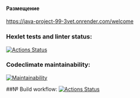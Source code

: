 #### Размещение
https://java-project-99-3vet.onrender.com/welcome

### Hexlet tests and linter status:
[![Actions Status](https://github.com/romcky/java-project-99/actions/workflows/hexlet-check.yml/badge.svg)](https://github.com/romcky/java-project-99/actions)

### Codeclimate maintainability:
[![Maintainability](https://api.codeclimate.com/v1/badges/a61c49a25bc61fe894e9/maintainability)](https://codeclimate.com/github/romcky/java-project-99/maintainability)

##№ Build workflow:
[![Actions Status](https://github.com/romcky/java-project-99/actions/workflows/build-workflow.yml/badge.svg)](https://github.com/romcky/java-project-99/actions/workflows/build-workflow.yml)
